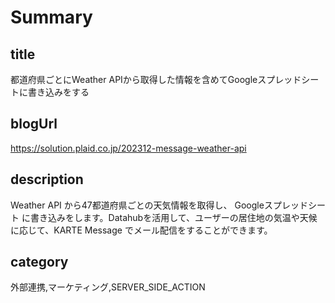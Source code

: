 # Summary

## title

都道府県ごとにWeather APIから取得した情報を含めてGoogleスプレッドシートに書き込みをする

## blogUrl

https://solution.plaid.co.jp/202312-message-weather-api

## description

Weather API から47都道府県ごとの天気情報を取得し、 Googleスプレッドシート に書き込みをします。Datahubを活用して、ユーザーの居住地の気温や天候に応じて、KARTE Message でメール配信をすることができます。

## category

外部連携,マーケティング,SERVER_SIDE_ACTION
